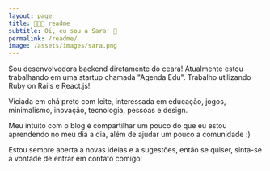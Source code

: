```yaml
---
layout: page
title: 👩🏼‍💻 readme
subtitle: Oi, eu sou a Sara! 🌸
permalink: /readme/
image: /assets/images/sara.png
---
```


Sou desenvolvedora backend diretamente do ceará! Atualmente estou trabalhando em uma startup chamada "Agenda Edu". Trabalho utilizando Ruby on Rails e React.js!

Viciada em chá preto com leite, interessada em educação, jogos, minimalismo, inovação, tecnologia, pessoas e design.

Meu intuito com o blog é compartilhar um pouco do que eu estou aprendendo no meu dia a dia, além de ajudar um pouco a comunidade :)

Estou sempre aberta a novas ideias e a sugestões, então se quiser, sinta-se a vontade de entrar em contato comigo!
